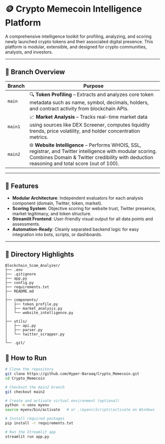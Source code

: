 # 🪙 Crypto Memecoin Intelligence Platform

A comprehensive intelligence toolkit for profiling, analyzing, and scoring newly launched crypto tokens and their associated digital presence. This platform is modular, extensible, and designed for crypto communities, analysts, and investors.

---

## 🚀 Branch Overview

| Branch   | Purpose |
|----------|---------|
| `main`   | 🔍 **Token Profiling** – Extracts and analyzes core token metadata such as name, symbol, decimals, holders, and contract activity from blockchain APIs. |
| `main1`  | 📈 **Market Analysis** – Tracks real-time market data using sources like DEX Screener, computes liquidity trends, price volatility, and holder concentration metrics. |
| `main2`  | 🌐 **Website Intelligence** – Performs WHOIS, SSL, registrar, and Twitter intelligence with modular scoring. Combines Domain & Twitter credibility with deduction reasoning and total score (out of 100). |

---

## 🧱 Features

- **Modular Architecture**: Independent evaluators for each analysis component (domain, Twitter, token, market).
- **Scoring System**: Objective scoring for website trust, Twitter presence, market legitimacy, and token structure.
- **Streamlit Frontend**: User-friendly visual output for all data points and assessments.
- **Automation-Ready**: Cleanly separated backend logic for easy integration into bots, scripts, or dashboards.

---

## 📁 Directory Highlights

```
Blockchain_Scam_Analyzer/
├── .env
├── .gitignore
├── app.py
├── config.py
├── requirements.txt
├── README.md
│
├── components/
│   ├── token_profile.py
│   ├── market_analysis.py
│   └── website_intelligence.py
│
├── utils/
│   ├── api.py
│   ├── parser.py
│   └── twitter_scrapper.py
│
└── .git/
```

## 🚀 How to Run

```bash
# Clone the repository
git clone https://github.com/Hyper-Baraaq/Crypto_Memecoin.git
cd Crypto_Memecoin

# Checkout the main2 branch
git checkout main2

# Create and activate virtual environment (optional)
python -m venv myenv
source myenv/bin/activate   # or .\myenv\Scripts\activate on Windows

# Install required packages
pip install -r requirements.txt

# Run the Streamlit app
streamlit run app.py